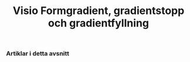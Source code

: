﻿---
title: Visio Formgradient, gradientstopp och gradientfyllning
type: docs
weight: 260
url: /sv/java/visio-shape-gradient-gradient-stops-and-gradient-fill/
---
### **Artiklar i detta avsnitt**

